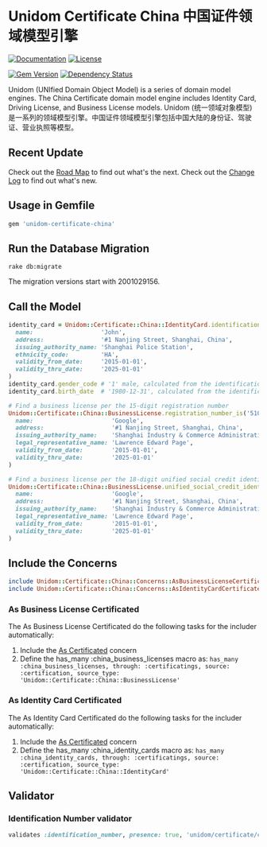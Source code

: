 # Unidom Certificate China 中国证件领域模型引擎

[![Documentation](http://img.shields.io/badge/docs-rdoc.info-blue.svg)](http://www.rubydoc.info/gems/unidom-certificate-china/frames)
[![License](https://img.shields.io/badge/license-MIT-green.svg)](http://opensource.org/licenses/MIT)

[![Gem Version](https://badge.fury.io/rb/unidom-certificate-china.svg)](https://badge.fury.io/rb/unidom-certificate-china)
[![Dependency Status](https://gemnasium.com/badges/github.com/topbitdu/unidom-certificate-china.svg)](https://gemnasium.com/github.com/topbitdu/unidom-certificate-china)

Unidom (UNIfied Domain Object Model) is a series of domain model engines. The China Certificate domain model engine includes Identity Card, Driving License, and Business License models.
Unidom (统一领域对象模型)是一系列的领域模型引擎。中国证件领域模型引擎包括中国大陆的身份证、驾驶证、营业执照等模型。



## Recent Update

Check out the [Road Map](ROADMAP.md) to find out what's the next.
Check out the [Change Log](CHANGELOG.md) to find out what's new.



## Usage in Gemfile

```ruby
gem 'unidom-certificate-china'
```



## Run the Database Migration

```shell
rake db:migrate
```
The migration versions start with 2001029156.



## Call the Model

```ruby
identity_card = Unidom::Certificate::China::IdentityCard.identification_number_is('51010519801231123X').first_or_create(
  name:                   'John',
  address:                '#1 Nanjing Street, Shanghai, China',
  issuing_authority_name: 'Shanghai Police Station',
  ethnicity_code:         'HA',
  validity_from_date:     '2015-01-01',
  validity_thru_date:     '2025-01-01'
)
identity_card.gender_code # '1' male, calculated from the identification_number
identity_card.birth_date  # '1980-12-31', calculated from the identification_number

# Find a business license per the 15-digit registration number
Unidom::Certificate::China::BusinessLicense.registration_number_is('510105012345670').first_or_create(
  name:                      'Google',
  address:                   '#1 Nanjing Street, Shanghai, China',
  issuing_authority_name:    'Shanghai Industry & Commerce Administration',
  legal_representative_name: 'Lawrence Edward Page',
  validity_from_date:        '2015-01-01',
  validity_thru_date:        '2025-01-01'
)

# Find a business license per the 18-digit unified social credit identifier
Unidom::Certificate::China::BusinessLicense.unified_social_credit_identifier_is('51010501234567890X').first_or_create(
  name:                      'Google',
  address:                   '#1 Nanjing Street, Shanghai, China',
  issuing_authority_name:    'Shanghai Industry & Commerce Administration',
  legal_representative_name: 'Lawrence Edward Page',
  validity_from_date:        '2015-01-01',
  validity_thru_date:        '2025-01-01'
)
```



## Include the Concerns

```ruby
include Unidom::Certificate::China::Concerns::AsBusinessLicenseCertificated
include Unidom::Certificate::China::Concerns::AsIdentityCardCertificated
```

### As Business License Certificated

The As Business License Certificated do the following tasks for the includer automatically:
1. Include the [As Certificated](http://https://github.com/topbitdu/unidom-certificated) concern
2. Define the has_many :china_business_licenses macro as: ``has_many :china_business_licenses, through: :certificatings, source: :certification, source_type: 'Unidom::Certificate::China::BusinessLicense'``

### As Identity Card Certificated

The As Identity Card Certificated do the following tasks for the includer automatically:
1. Include the [As Certificated](http://https://github.com/topbitdu/unidom-certificated) concern
2. Define the has_many :china_identity_cards macro as: ``has_many :china_identity_cards, through: :certificatings, source: :certification, source_type: 'Unidom::Certificate::China::IdentityCard'``



## Validator

### Identification Number validator

```ruby
validates :identification_number, presence: true, 'unidom/certificate/china/identification_number': true
```
